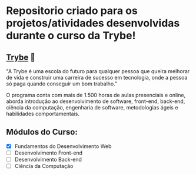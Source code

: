 
# Repositorio criado para os projetos/atividades desenvolvidas durante o curso da Trybe!

## [Trybe](https://www.betrybe.com/) :rocket:

"A Trybe é uma escola do futuro para qualquer pessoa que queira melhorar de vida e construir uma carreira de sucesso em tecnologia, onde a pessoa só paga quando conseguir um bom trabalho."

O programa conta com mais de 1.500 horas de aulas presenciais e online, aborda introdução ao desenvolvimento de software, front-end, back-end, ciência da computação, engenharia de software, metodologias ágeis e habilidades comportamentais.

## Módulos do Curso:

-  [x] Fundamentos do Desenvolvimento Web
-  [ ] Desenvolvimento Front-end
-  [ ] Desenvolvimento Back-end
-  [ ] Ciência da Computação
